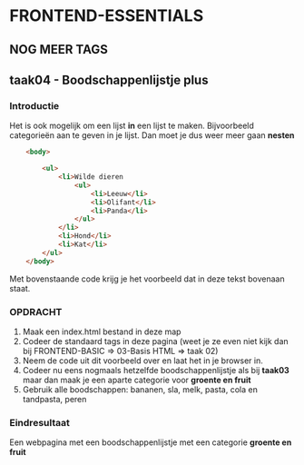 # FRONTEND-ESSENTIALS

## NOG MEER TAGS

## taak04 - Boodschappenlijstje plus

### Introductie

Het is ook mogelijk om een lijst __in__ een lijst te maken. Bijvoorbeeld categorieën aan te geven in je lijst. Dan moet je dus weer meer gaan __nesten__

```html
    <body>

        <ul>
            <li>Wilde dieren
                <ul>
                    <li>Leeuw</li>
                    <li>Olifant</li>
                    <li>Panda</li>
                </ul>
            </li>
            <li>Hond</li>
            <li>Kat</li>
        </ul>
    </body>
```

Met bovenstaande code krijg je het voorbeeld dat in deze tekst bovenaan staat.

### OPDRACHT

1. Maak een index.html bestand in deze map
2. Codeer de standaard tags in deze pagina (weet je ze even niet kijk dan bij FRONTEND-BASIC => 03-Basis HTML => taak 02)
3. Neem de code uit dit voorbeeld over en laat het in je browser in.
4. Codeer nu eens nogmaals hetzelfde boodschappenlijstje als bij __taak03__ maar dan maak je een aparte categorie voor __groente en fruit__
5. Gebruik alle boodschappen: bananen, sla, melk, pasta, cola en tandpasta, peren

### Eindresultaat

Een webpagina met een boodschappenlijstje met een categorie __groente en fruit__
